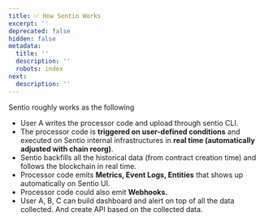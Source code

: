 ```yaml
---
title: ✅ How Sentio Works
excerpt: ''
deprecated: false
hidden: false
metadata:
  title: ''
  description: ''
  robots: index
next:
  description: ''
---
```

Sentio roughly works as the following

* User A writes the processor code and upload through sentio CLI.
* The processor code is **triggered on user-defined conditions** and executed on Sentio internal infrastructures in **real time (automatically adjusted with chain reorg)**.
* Sentio backfills all the historical data (from contract creation time) and follows the blockchain in real time.
* Processor code emits **Metrics, Event Logs, Entities** that shows up automatically on Sentio UI.
* Processor code could also emit **Webhooks.**
* User A, B, C can build dashboard and alert on top of all the data collected. And create API based on the collected data.